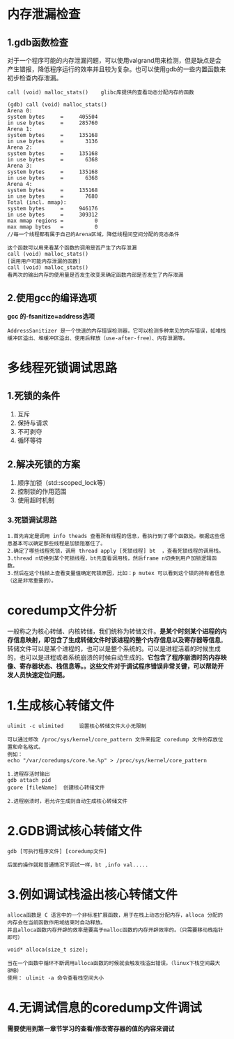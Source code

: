 # 内存泄漏检查
## 1.gdb函数检查
对于一个程序可能的内存泄漏问题，可以使用valgrand用来检测，但是缺点是会产生错报，降低程序运行的效率并且较为复杂。也可以使用gdb的一些内置函数来初步检查内存泄漏。
```
call (void) malloc_stats()    glibc库提供的查看动态分配内存的函数

(gdb) call (void) malloc_stats()
Arena 0:
system bytes     =     405504
in use bytes     =     285760
Arena 1:
system bytes     =     135168
in use bytes     =       3136
Arena 2:
system bytes     =     135168
in use bytes     =       6368
Arena 3:
system bytes     =     135168
in use bytes     =       6368
Arena 4:
system bytes     =     135168
in use bytes     =       7680
Total (incl. mmap):
system bytes     =     946176
in use bytes     =     309312
max mmap regions =          0
max mmap bytes   =          0
//每一个线程都有属于自己的Arena区域，降低线程间空间分配的竞态条件

这个函数可以用来看某个函数的调用是否产生了内存泄漏
call (void) malloc_stats()
[调用用户可能内存泄漏的函数]
call (void) malloc_stats()
看两次的输出内存的使用量是否发生改变来确定函数内部是否发生了内存泄漏
```

## 2.使用gcc的编译选项
**gcc 的-fsanitize=address选项**
```
AddressSanitizer 是一个快速的内存错误检测器，它可以检测多种常见的内存错误，如堆栈缓冲区溢出、堆缓冲区溢出、使用后释放（use-after-free）、内存泄漏等。
```

# 多线程死锁调试思路
## 1.死锁的条件
1. 互斥
2. 保持与请求
3. 不可剥夺
4. 循环等待
## 2.解决死锁的方案
1. 顺序加锁（std::scoped_lock等）
2. 控制锁的作用范围
3. 使用超时机制
### 3.死锁调试思路
```
1.首先肯定是调用 info theads 查看所有线程的信息，看执行到了哪个函数处。根据这些信息基本可以确定那些线程是加锁阻塞住了。
2.确定了哪些线程死锁，调用 thread apply [死锁线程] bt  ，查看死锁线程的调用栈。
3.thread n切换到某个死锁线程，bt先查看调用栈，然后frame n切换到用户加锁逻辑函数。
3.然后在这个栈帧上查看变量值确定死锁原因，比如：p mutex 可以看到这个锁的持有者信息（这是非常重要的）。 
```

# coredump文件分析
一般称之为核心转储、内核转储，我们统称为转储文件。**是某个时刻某个进程的内存信息映射，即包含了生成转储文件时该进程的整个内存信息以及寄存器等信息**。转储文件可以是某个进程的，也可以是整个系统的。可以是进程活着的时候生成的，也可以是进程或者系统崩溃的时候自动生成的。**它包含了程序崩溃时的内存映像、寄存器状态、栈信息等。。这些文件对于调试程序错误非常关键，可以帮助开发人员快速定位问题。**
# 1.生成核心转储文件
```
ulimit -c ulimited     设置核心转储文件大小无限制

可以通过修改 /proc/sys/kernel/core_pattern 文件来指定 coredump 文件的存放位置和命名格式。
例如：
echo "/var/coredumps/core.%e.%p" > /proc/sys/kernel/core_pattern

1.进程存活时输出
gdb attach pid
gcore [fileName]  创建核心转储文件

2.进程崩溃时，若允许生成则自动生成核心转储文件
```
# 2.GDB调试核心转储文件
```
gdb [可执行程序文件] [coredump文件]      

后面的操作就和普通情况下调试一样，bt ,info val.....
```
# 3.例如调试栈溢出核心转储文件
```
alloca函数是 C 语言中的一个非标准扩展函数，用于在栈上动态分配内存，alloca 分配的内存会在当前函数作用域结束时自动释放。
并且alloca函数内存开辟的效率是要高于malloc函数的内存开辟效率的。（只需要移动栈指针即可）

void* alloca(size_t size);

当在一个函数中循环不断调用alloca函数的时候就会触发栈溢出错误。（linux下栈空间最大8MB） 
使用： ulimit -a 命令查看栈空间大小
```
# 4.无调试信息的coredump文件调试
**需要使用到第一章节学习的查看/修改寄存器的值的内容来调试**

